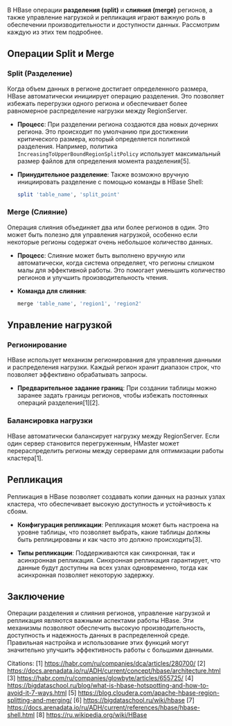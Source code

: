 В HBase операции **разделения (split)** и **слияния (merge)** регионов, а также управление нагрузкой и репликация играют важную роль в обеспечении производительности и доступности данных. Рассмотрим каждую из этих тем подробнее.

## Операции Split и Merge

### Split (Разделение)
Когда объем данных в регионе достигает определенного размера, HBase автоматически инициирует операцию разделения. Это позволяет избежать перегрузки одного региона и обеспечивает более равномерное распределение нагрузки между RegionServer.

- **Процесс**: При разделении региона создаются два новых дочерних региона. Это происходит по умолчанию при достижении критического размера, который определяется политикой разделения. Например, политика `IncreasingToUpperBoundRegionSplitPolicy` использует максимальный размер файлов для определения момента разделения[5].

- **Принудительное разделение**: Также возможно вручную инициировать разделение с помощью команды в HBase Shell:
  ```bash
  split 'table_name', 'split_point'
  ```

### Merge (Слияние)
Операция слияния объединяет два или более регионов в один. Это может быть полезно для управления нагрузкой, особенно если некоторые регионы содержат очень небольшое количество данных.

- **Процесс**: Слияние может быть выполнено вручную или автоматически, когда система определяет, что регионы слишком малы для эффективной работы. Это помогает уменьшить количество регионов и улучшить производительность чтения.

- **Команда для слияния**:
  ```bash
  merge 'table_name', 'region1', 'region2'
  ```

## Управление нагрузкой

### Регионирование
HBase использует механизм регионирования для управления данными и распределения нагрузки. Каждый регион хранит диапазон строк, что позволяет эффективно обрабатывать запросы.

- **Предварительное задание границ**: При создании таблицы можно заранее задать границы регионов, чтобы избежать постоянных операций разделения[1][2].

### Балансировка нагрузки
HBase автоматически балансирует нагрузку между RegionServer. Если один сервер становится перегруженным, HMaster может перераспределить регионы между серверами для оптимизации работы кластера[1].

## Репликация

Репликация в HBase позволяет создавать копии данных на разных узлах кластера, что обеспечивает высокую доступность и устойчивость к сбоям.

- **Конфигурация репликации**: Репликация может быть настроена на уровне таблицы, что позволяет выбрать, какие таблицы должны быть реплицированы и как часто это должно происходить[3].

- **Типы репликации**: Поддерживаются как синхронная, так и асинхронная репликация. Синхронная репликация гарантирует, что данные будут доступны на всех узлах одновременно, тогда как асинхронная позволяет некоторую задержку.

## Заключение

Операции разделения и слияния регионов, управление нагрузкой и репликация являются важными аспектами работы HBase. Эти механизмы позволяют обеспечить высокую производительность, доступность и надежность данных в распределенной среде. Правильная настройка и использование этих функций могут значительно улучшить эффективность работы с большими данными.

Citations:
[1] https://habr.com/ru/companies/dca/articles/280700/
[2] https://docs.arenadata.io/ru/ADH/current/concept/hbase/architecture.html
[3] https://habr.com/ru/companies/glowbyte/articles/655725/
[4] https://bigdataschool.ru/blog/what-is-hbase-hotspotting-and-how-to-avoid-it-7-ways.html
[5] https://blog.cloudera.com/apache-hbase-region-splitting-and-merging/
[6] https://bigdataschool.ru/wiki/hbase
[7] https://docs.arenadata.io/ru/ADH/current/references/hbase/hbase-shell.html
[8] https://ru.wikipedia.org/wiki/HBase